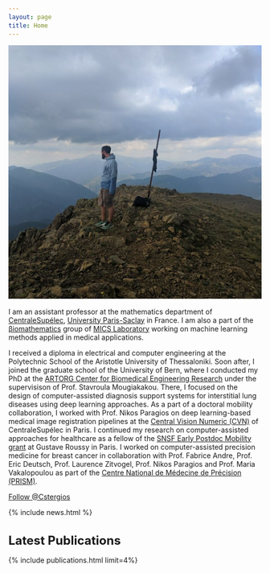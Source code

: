 ```yaml
---
layout: page
title: Home
---
```


<div class="col-12 col-sm-4 mb-3 float-left">
    <img class="img-fluid z-depth-1 rounded-circle" src="/assets/img/photo3.jpeg">
</div>

<p>
I am an assistant professor at the mathematics department of <a href="https://www.centralesupelec.fr/en" target="_blank">CentraleSupélec</a>, <a href="https://www.universite-paris-saclay.fr/en" target="_blank">University Paris-Saclay</a> in France. I am also a part of the <a href="http://biomathematics.mics.centralesupelec.fr/" target="_blank">βiomathematics</a> group of <a href="http://mics.centralesupelec.fr/" target="_blank">MICS Laboratory</a> working on machine learning methods applied in medical applications.
</p>

<p>
I received a diploma in electrical and computer engineering at the Polytechnic School of the Aristotle University of Thessaloniki. Soon after, I joined the graduate school of the University of Bern, where I conducted my PhD at the <a href="https://www.artorg.unibe.ch/" target="_blank">ARTORG Center for Biomedical Engineering Research</a> under the supervisison of Prof. Stavroula Mougiakakou. There, I focused on the design of computer-assisted diagnosis support systems for interstitial lung diseases using deep learning approaches. As a part of a doctoral mobility collaboration, Ι worked with Prof. Nikos Paragios on deep learning-based medical image registration pipelines at the <a href="http://cvn.centralesupelec.fr/" target="_blank">Central Vision Numeric (CVN)</a> of CentraleSupélec in Paris. I continued my research on computer-assisted approaches for healthcare as a fellow of the <a href="http://p3.snf.ch/project-188153" target="_blank">SNSF Early Postdoc Mobility grant</a> at Gustave Roussy in Paris. Ι worked on computer-assisted precision medicine for breast cancer in collaboration with Prof. Fabrice Andre, Prof. Eric Deutsch, Prof. Laurence Zitvogel, Prof. Nikos Paragios and Prof. Maria Vakalopoulou as part of the <a href="https://prism.center/" target="_blank">Centre National de Médecine de Précision (PRISM)</a>.


</p>

<p>
<a href="https://twitter.com/Cstergios?ref_src=twsrc%5Etfw" class="twitter-follow-button" data-show-count="false">Follow @Cstergios</a><script async src="https://platform.twitter.com/widgets.js" charset="utf-8"></script>
</p>

{% include news.html %}

<h1 class="mt-4 mb-5 display-4" style="font-size: x-large;">Latest Publications</h1>
{% include publications.html limit=4%}


